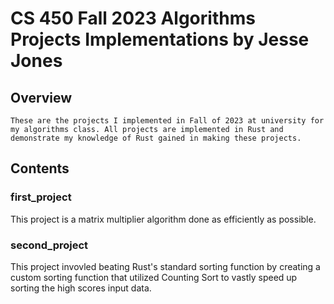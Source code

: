 # CS 450 Fall 2023 Algorithms Projects Implementations by Jesse Jones

## Overview
	These are the projects I implemented in Fall of 2023 at university for my algorithms class. All projects are implemented in Rust and demonstrate my knowledge of Rust gained in making these projects.
## Contents

### first_project
This project is a matrix multiplier algorithm done as efficiently
as possible.
### second_project
This project invovled beating Rust's standard sorting function by 
creating a custom sorting function that utilized Counting Sort to
vastly speed up sorting the high scores input data.
